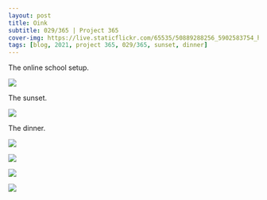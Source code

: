 ```yaml
---
layout: post
title: Oink
subtitle: 029/365 | Project 365
cover-img: https://live.staticflickr.com/65535/50889288256_5902583754_h.jpg
tags: [blog, 2021, project 365, 029/365, sunset, dinner]
---
```

The online school setup.
<p class="post-img-wrap">
  <img src="https://live.staticflickr.com/65535/50888571318_3beb5ba57b_h.jpg">
</p>
The sunset.
<p class="post-img-wrap">
  <img src="https://live.staticflickr.com/65535/50889288256_5902583754_h.jpg">
</p>
The dinner.
<p class="post-img-wrap">
  <img src="https://live.staticflickr.com/65535/50889364956_0a5ea0e2dc_h.jpg">
</p>
<p class="post-img-wrap">
  <img src="https://live.staticflickr.com/65535/50889556427_f97c333830_h.jpg">
</p>
<p class="post-img-wrap">
  <img src="https://live.staticflickr.com/65535/50888727048_72d55ca427_h.jpg">
</p>
<p class="post-img-wrap">
  <img src="https://live.staticflickr.com/65535/50889755306_0b21aa61fd_h.jpg">
</p>
